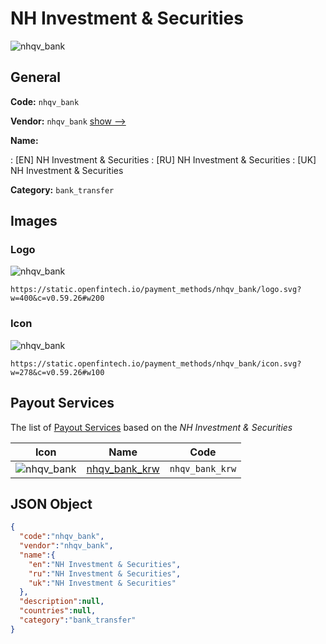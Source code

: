 
# NH Investment & Securities 
![nhqv_bank](https://static.openfintech.io/payment_methods/nhqv_bank/logo.svg?w=400&c=v0.59.26#w200)  

## General 
**Code:** `nhqv_bank` 
 
**Vendor:** `nhqv_bank` [show -->](/vendors/nhqv_bank/) 
 
**Name:** 
 
:	[EN] NH Investment & Securities 
:	[RU] NH Investment & Securities 
:	[UK] NH Investment & Securities 
 
**Category:** `bank_transfer` 
 

## Images 

### Logo 
![nhqv_bank](https://static.openfintech.io/payment_methods/nhqv_bank/logo.svg?w=400&c=v0.59.26#w200)  

```
https://static.openfintech.io/payment_methods/nhqv_bank/logo.svg?w=400&c=v0.59.26#w200
```  

### Icon 
![nhqv_bank](https://static.openfintech.io/payment_methods/nhqv_bank/icon.svg?w=278&c=v0.59.26#w100)  

```
https://static.openfintech.io/payment_methods/nhqv_bank/icon.svg?w=278&c=v0.59.26#w100
```  

## Payout Services 
 
The list of [Payout Services](/payout-services/) based on the _NH Investment & Securities_ 

|Icon|Name|Code| 
|:---:|:---:|:---:| 
|![nhqv_bank](https://static.openfintech.io/payout_methods/nhqv_bank/icon.png?w=278&c=v0.59.26#w40) |[nhqv_bank_krw](/payout-services/nhqv_bank_krw/)|`nhqv_bank_krw`| 
 

## JSON Object 

```json
{
  "code":"nhqv_bank",
  "vendor":"nhqv_bank",
  "name":{
    "en":"NH Investment & Securities",
    "ru":"NH Investment & Securities",
    "uk":"NH Investment & Securities"
  },
  "description":null,
  "countries":null,
  "category":"bank_transfer"
}
```  
